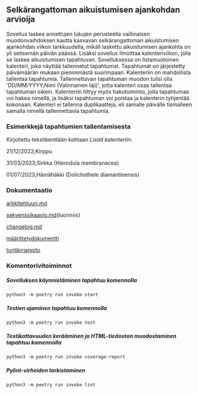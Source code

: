 ## Selkärangattoman aikuistumisen ajankohdan arvioija

Sovellus laskee annettujen lukujen perusteella vaillinaisen muodonvaihdoksen kautta kasvavan
selkärangattoman aikuistumisen ajankohdan viikon tarkkuudella, mikäli laskettu aikuistumisen
ajankohta on yli seitsemän päivän päässä. Lisäksi sovellus ilmoittaa kalenteriviikon, jolla
se laskee aikuistumisen tapahtuvan. Sovelluksessa on listamuotoinen kalenteri, joka näyttää
tallennetut tapahtumat. Tapahtumat on järjestetty päivämäärän mukaan pienimmästä suurimpaan.
Kalenteriin on mahdollista tallentaa tapahtumia. Tallennettavan tapahtuman muodon tulisi olla
'DD/MM/YYYY;Nimi (Valinnainen laji)', jotta kalenteri osaa tallentaa tapahtuman oikein. Kalenteriin
liittyy myös hakutoiminto, jolla tapahtumaa voi hakea nimellä, ja lisäksi tapahtuman voi poistaa
ja kalenterin tyhjentää kokonaan. Kalenteri ei tallenna duplikaatteja, eli samalle päivälle 
tismalleen samalla nimellä tallennettavia tapahtumia.

### Esimerkkejä tapahtumien tallentamisesta

Kirjoitettu tekstikenttään kohtaan *Lisää kalenteriin*:

21/12/2022;Kirppu

31/03/2023;Sirkka (Hierodula membranacea)

01/07/2023;Hämähäkki (Dolichothele diamantinensis)


### Dokumentaatio
[arkkitehtuuri.md](https://github.com/harakanvarvas/ot_harjoitustyo2022/blob/main/harjoitustyo/dokumentaatio/arkkitehtuuri.md)

[sekvenssikaavio.md](https://github.com/harakanvarvas/ot_harjoitustyo2022/blob/main/harjoitustyo/dokumentaatio/sekvenssikaavio.md)(luonnos)

[changelog.md](https://github.com/harakanvarvas/ot_harjoitustyo2022/blob/master/harjoitustyo/dokumentaatio/changelog.md)

[määrittelydokumentti](https://github.com/harakanvarvas/ot_harjoitustyo2022/blob/master/harjoitustyo/dokumentaatio/vaatimusmaarittely.md)

[tuntikirjanpito](https://github.com/harakanvarvas/ot_harjoitustyo2022/blob/master/harjoitustyo/dokumentaatio/tyoaikakirjanpito.md)



### Komentorivitoiminnot


##### Sovelluksen käynnistäminen tapahtuu komennolla
```
python3 -m poetry run invoke start
```

##### Testien ajaminen tapahtuu komennolla
```
python3 -m poetry run invoke test
```

##### Testikattavuuden kerääminen ja HTML-tiedoston muodostaminen tapahtuu komennolla
```
python3 -m poetry run invoke coverage-report
```

##### Pylint-virheiden tarkistaminen
```
python3 -m poetry run invoke lint
```



